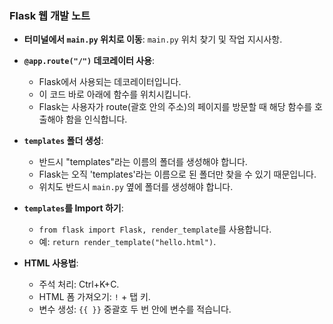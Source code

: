 ### Flask 웹 개발 노트

- **터미널에서 `main.py` 위치로 이동**: 
  `main.py` 위치 찾기 및 작업 지시사항.

- **`@app.route("/")` 데코레이터 사용**: 
  - Flask에서 사용되는 데코레이터입니다.
  - 이 코드 바로 아래에 함수를 위치시킵니다.
  - Flask는 사용자가 route(괄호 안의 주소)의 페이지를 방문할 때 해당 함수를 호출해야 함을 인식합니다.

- **`templates` 폴더 생성**: 
  - 반드시 "templates"라는 이름의 폴더를 생성해야 합니다.
  - Flask는 오직 'templates'라는 이름으로 된 폴더만 찾을 수 있기 때문입니다.
  - 위치도 반드시 `main.py` 옆에 폴더를 생성해야 합니다.

- **`templates`를 Import 하기**: 
  - `from flask import Flask, render_template`를 사용합니다.
  - 예: `return render_template("hello.html")`.

- **HTML 사용법**: 
  - 주석 처리: Ctrl+K+C.
  - HTML 폼 가져오기: `!` + 탭 키.
  - 변수 생성: `{{ }}` 중괄호 두 번 안에 변수를 적습니다.
